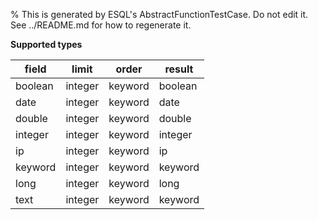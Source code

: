 % This is generated by ESQL's AbstractFunctionTestCase. Do not edit it. See ../README.md for how to regenerate it.

**Supported types**

| field | limit | order | result |
| --- | --- | --- | --- |
| boolean | integer | keyword | boolean |
| date | integer | keyword | date |
| double | integer | keyword | double |
| integer | integer | keyword | integer |
| ip | integer | keyword | ip |
| keyword | integer | keyword | keyword |
| long | integer | keyword | long |
| text | integer | keyword | keyword |

